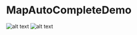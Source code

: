 # MapAutoCompleteDemo

![alt text](https://www.dropbox.com/s/gd4s83gi6ixlxdw/Screen%20Shot%202019-12-17%20at%202.31.07%20PM.png?dl=0)
![alt text](https://www.dropbox.com/s/wqrif1jwgtgq9ox/Screen%20Shot%202019-12-17%20at%202.31.44%20PM.png?dl=0)



